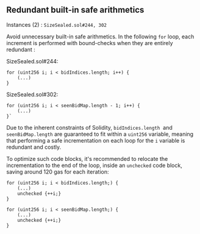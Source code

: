 ## Redundant built-in safe arithmetics

Instances (2) : ``SizeSealed.sol#244, 302``

Avoid unnecessary built-in safe arithmetics. In the following `for` loop, each increment is performed with bound-checks when they are entirely redundant :

SizeSealed.sol#244:
```
for (uint256 i; i < bidIndices.length; i++) {
	(...)
}
```

SizeSealed.sol#302:
```
for (uint256 i; i < seenBidMap.length - 1; i++) {
	(...)
}`
```

Due to the inherent constraints of Solidity, ``bidIndices.length``  and ``seenBidMap.length`` are guaranteed to fit within a ``uint256`` variable, meaning that performing a safe incrementation on each loop for the `i` variable is redundant and costly. 

To optimize such code blocks, it's recommended to relocate the incrementation to the end of the loop, inside an ``unchecked`` code block, saving around 120 gas for each iteration:

```
for (uint256 i; i < bidIndices.length;) {
	(...)
	unchecked {++i;}
}
```
```
for (uint256 i; i < seenBidMap.length;) {
	(...)
	unchecked {++i;}
}
```


